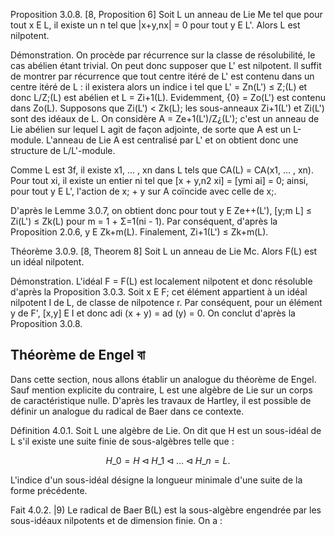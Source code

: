 Proposition 3.0.8. [8, Proposition 6] Soit L un anneau de Lie Me tel que pour tout x E L, il existe un n tel que |x+y,nx| = 0 pour tout y E L'. Alors L est nilpotent.

Démonstration. On procède par récurrence sur la classe de résolubilité, le cas abélien étant trivial. On peut donc supposer que L' est nilpotent. Il suffit de montrer par récurrence que tout centre itéré de L' est contenu dans un centre itéré de L : il existera alors un indice i tel que L' = Zn(L') ≤ Z;(L) et donc L/Z;(L) est abélien et L = Zi+1(L). Evidemment, {0} = Zo(L') est contenu dans Zo(L). Supposons que Zi(L') < Zk(L); les sous-anneaux Zi+1(L') et Zi(L') sont des idéaux de L. On considère A = Ze+1(L')/Z¿(L'); c'est un anneau de Lie abélien sur lequel L agit de façon adjointe, de sorte que A est un L-module. L'anneau de Lie A est centralisé par L' et on obtient donc une structure de L/L'-module.

Comme L est 3f, il existe x1, ... , xn dans L tels que CA(L) = CA(x1, ... , xn). Pour tout xi, il existe un entier ni tel que [x + y,n2 xi] = [ymi ai] = 0; ainsi, pour tout y E L', l'action de x; + y sur A coïncide avec celle de x;.

D'après le Lemme 3.0.7, on obtient donc pour tout y E Ze++(L'), [y;m L] ≤ Zi(L') ≤ Zk(L) pour m = 1 + Σ=1(ni - 1). Par conséquent, d'après la Proposition 2.0.6, y E Zk+m(L). Finalement, Zi+1(L') ≤ Zk+m(L). 

Théorème 3.0.9. [8, Theorem 8] Soit L un anneau de Lie Mc. Alors F(L) est un idéal nilpotent.

Démonstration. L'idéal F = F(L) est localement nilpotent et donc résoluble d'après la Proposition 3.0.3. Soit x E F; cet élément appartient à un idéal nilpotent I de L, de classe de nilpotence r. Par conséquent, pour un élément y de F', [x,y] E I et donc adi (x + y) = ad (y) = 0. On conclut d'après la Proposition 3.0.8.

## Théorème de Engel বা

Dans cette section, nous allons établir un analogue du théorème de Engel. Sauf mention explicite du contraire, L est une algèbre de Lie sur un corps de caractéristique nulle. D'après les travaux de Hartley, il est possible de définir un analogue du radical de Baer dans ce contexte.

Définition 4.0.1. Soit L une algèbre de Lie. On dit que H est un sous-idéal de L s'il existe une suite finie de sous-algèbres telle que :

$$H\_0 = H \lhd H\_1 \lhd \dots \lhd H\_n = L.$$

L'indice d'un sous-idéal désigne la longueur minimale d'une suite de la forme précédente.

Fait 4.0.2. |9) Le radical de Baer B(L) est la sous-algèbre engendrée par les sous-idéaux nilpotents et de dimension finie. On a :